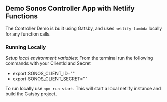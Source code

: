 ## Demo Sonos Controller App with Netlify Functions

The Controller Demo is built using Gatsby, and uses `netlify-lambda` locally for any function calls.

### Running Locally
*Setup local environment variables:*
From the terminal run the following commands with your ClientId and Secret
* export SONOS_CLIENT_ID="<YOUR CLIENT ID>"
* export SONOS_CLIENT_SECRET="<YOUR CLIENT SECRET>"

To run locally use `npm run start`. This will start a local netlify instance and build the Gatsby project.
